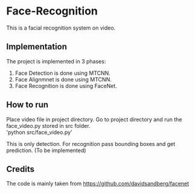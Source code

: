 # Face-Recognition

This is a facial recognition system on video.

## Implementation

The project is implemented in 3 phases:
  1. Face Detection is done using MTCNN.
  2. Face Alignmnet is done using MTCNN.
  3. Face Recognition is done using FaceNet.
  
## How to run
 
 Place video file in project directory.
 Go to project directory and run the face_video.py stored in src folder.<br />
    'python src/face_video.py'<br />
    
 This is only detection.
 For recognition pass bounding boxes and get prediction. (To be implemented)

## Credits
 
 The code is mainly taken from https://github.com/davidsandberg/facenet
